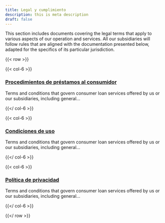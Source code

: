```yaml
---
title: Legal y cumplimiento
description: this is meta description
draft: false
---
```


This section includes documents covering the legal terms that apply to various aspects of our operation and services. All our subsidiaries will follow rules that are aligned with the documentation presented below, adapted for the specifics of its particular jurisdiction.

{{< row >}}

{{< col-6 >}}

### [Procedimientos de préstamos al consumidor](wallet/how-it-works/)
Terms and conditions that govern consumer loan services offered by us or our subsidiaries, including general...

{{</ col-6 >}}

{{< col-6 >}}

### [Condiciones de uso](wallet/terms/)
Terms and conditions that govern consumer loan services offered by us or our subsidiaries, including general...

{{</ col-6 >}}

{{< col-6 >}}

### [Política de privacidad](wallet/privacy-policy/)
Terms and conditions that govern consumer loan services offered by us or our subsidiaries, including general...

{{</ col-6 >}}

{{</ row >}}